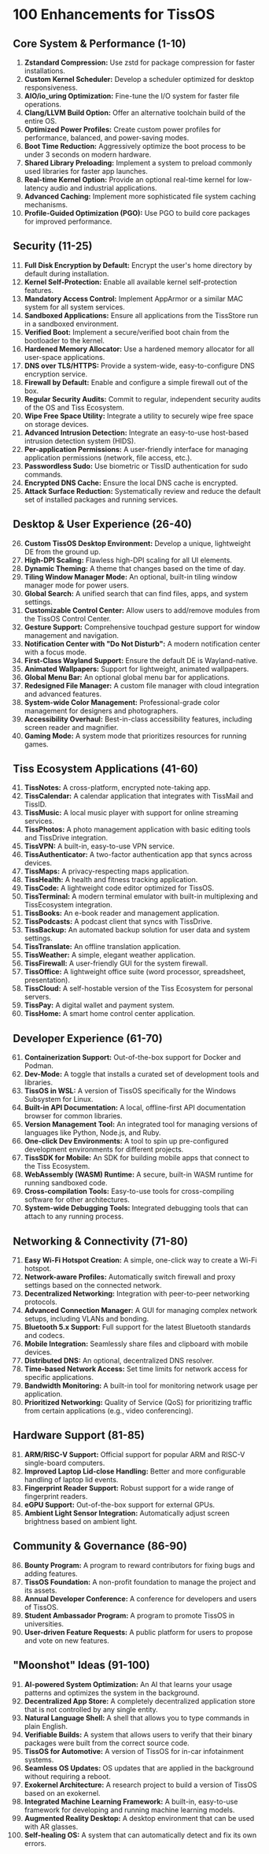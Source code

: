 # 100 Enhancements for TissOS

## Core System & Performance (1-10)
1.  **Zstandard Compression:** Use zstd for package compression for faster installations.
2.  **Custom Kernel Scheduler:** Develop a scheduler optimized for desktop responsiveness.
3.  **AIO/io_uring Optimization:** Fine-tune the I/O system for faster file operations.
4.  **Clang/LLVM Build Option:** Offer an alternative toolchain build of the entire OS.
5.  **Optimized Power Profiles:** Create custom power profiles for performance, balanced, and power-saving modes.
6.  **Boot Time Reduction:** Aggressively optimize the boot process to be under 3 seconds on modern hardware.
7.  **Shared Library Preloading:** Implement a system to preload commonly used libraries for faster app launches.
8.  **Real-time Kernel Option:** Provide an optional real-time kernel for low-latency audio and industrial applications.
9.  **Advanced Caching:** Implement more sophisticated file system caching mechanisms.
10. **Profile-Guided Optimization (PGO):** Use PGO to build core packages for improved performance.

## Security (11-25)
11. **Full Disk Encryption by Default:** Encrypt the user's home directory by default during installation.
12. **Kernel Self-Protection:** Enable all available kernel self-protection features.
13. **Mandatory Access Control:** Implement AppArmor or a similar MAC system for all system services.
14. **Sandboxed Applications:** Ensure all applications from the TissStore run in a sandboxed environment.
15. **Verified Boot:** Implement a secure/verified boot chain from the bootloader to the kernel.
16. **Hardened Memory Allocator:** Use a hardened memory allocator for all user-space applications.
17. **DNS over TLS/HTTPS:** Provide a system-wide, easy-to-configure DNS encryption service.
18. **Firewall by Default:** Enable and configure a simple firewall out of the box.
19. **Regular Security Audits:** Commit to regular, independent security audits of the OS and Tiss Ecosystem.
20. **Wipe Free Space Utility:** Integrate a utility to securely wipe free space on storage devices.
21. **Advanced Intrusion Detection:** Integrate an easy-to-use host-based intrusion detection system (HIDS).
22. **Per-application Permissions:** A user-friendly interface for managing application permissions (network, file access, etc.).
23. **Passwordless Sudo:** Use biometric or TissID authentication for sudo commands.
24. **Encrypted DNS Cache:** Ensure the local DNS cache is encrypted.
25. **Attack Surface Reduction:** Systematically review and reduce the default set of installed packages and running services.

## Desktop & User Experience (26-40)
26. **Custom TissOS Desktop Environment:** Develop a unique, lightweight DE from the ground up.
27. **High-DPI Scaling:** Flawless high-DPI scaling for all UI elements.
28. **Dynamic Theming:** A theme that changes based on the time of day.
29. **Tiling Window Manager Mode:** An optional, built-in tiling window manager mode for power users.
30. **Global Search:** A unified search that can find files, apps, and system settings.
31. **Customizable Control Center:** Allow users to add/remove modules from the TissOS Control Center.
32. **Gesture Support:** Comprehensive touchpad gesture support for window management and navigation.
33. **Notification Center with "Do Not Disturb":** A modern notification center with a focus mode.
34. **First-Class Wayland Support:** Ensure the default DE is Wayland-native.
35. **Animated Wallpapers:** Support for lightweight, animated wallpapers.
36. **Global Menu Bar:** An optional global menu bar for applications.
37. **Redesigned File Manager:** A custom file manager with cloud integration and advanced features.
38. **System-wide Color Management:** Professional-grade color management for designers and photographers.
39. **Accessibility Overhaul:** Best-in-class accessibility features, including screen reader and magnifier.
40. **Gaming Mode:** A system mode that prioritizes resources for running games.

## Tiss Ecosystem Applications (41-60)
41. **TissNotes:** A cross-platform, encrypted note-taking app.
42. **TissCalendar:** A calendar application that integrates with TissMail and TissID.
43. **TissMusic:** A local music player with support for online streaming services.
44. **TissPhotos:** A photo management application with basic editing tools and TissDrive integration.
45. **TissVPN:** A built-in, easy-to-use VPN service.
46. **TissAuthenticator:** A two-factor authentication app that syncs across devices.
47. **TissMaps:** A privacy-respecting maps application.
48. **TissHealth:** A health and fitness tracking application.
49. **TissCode:** A lightweight code editor optimized for TissOS.
50. **TissTerminal:** A modern terminal emulator with built-in multiplexing and TissEcosystem integration.
51. **TissBooks:** An e-book reader and management application.
52. **TissPodcasts:** A podcast client that syncs with TissDrive.
53. **TissBackup:** An automated backup solution for user data and system settings.
54. **TissTranslate:** An offline translation application.
55. **TissWeather:** A simple, elegant weather application.
56. **TissFirewall:** A user-friendly GUI for the system firewall.
57. **TissOffice:** A lightweight office suite (word processor, spreadsheet, presentation).
58. **TissCloud:** A self-hostable version of the Tiss Ecosystem for personal servers.
59. **TissPay:** A digital wallet and payment system.
60. **TissHome:** A smart home control center application.

## Developer Experience (61-70)
61. **Containerization Support:** Out-of-the-box support for Docker and Podman.
62. **Dev-Mode:** A toggle that installs a curated set of development tools and libraries.
63. **TissOS in WSL:** A version of TissOS specifically for the Windows Subsystem for Linux.
64. **Built-in API Documentation:** A local, offline-first API documentation browser for common libraries.
65. **Version Management Tool:** An integrated tool for managing versions of languages like Python, Node.js, and Ruby.
66. **One-click Dev Environments:** A tool to spin up pre-configured development environments for different projects.
67. **TissSDK for Mobile:** An SDK for building mobile apps that connect to the Tiss Ecosystem.
68. **WebAssembly (WASM) Runtime:** A secure, built-in WASM runtime for running sandboxed code.
69. **Cross-compilation Tools:** Easy-to-use tools for cross-compiling software for other architectures.
70. **System-wide Debugging Tools:** Integrated debugging tools that can attach to any running process.

## Networking & Connectivity (71-80)
71. **Easy Wi-Fi Hotspot Creation:** A simple, one-click way to create a Wi-Fi hotspot.
72. **Network-aware Profiles:** Automatically switch firewall and proxy settings based on the connected network.
73. **Decentralized Networking:** Integration with peer-to-peer networking protocols.
74. **Advanced Connection Manager:** A GUI for managing complex network setups, including VLANs and bonding.
75. **Bluetooth 5.x Support:** Full support for the latest Bluetooth standards and codecs.
76. **Mobile Integration:** Seamlessly share files and clipboard with mobile devices.
77. **Distributed DNS:** An optional, decentralized DNS resolver.
78. **Time-based Network Access:** Set time limits for network access for specific applications.
79. **Bandwidth Monitoring:** A built-in tool for monitoring network usage per application.
80. **Prioritized Networking:** Quality of Service (QoS) for prioritizing traffic from certain applications (e.g., video conferencing).

## Hardware Support (81-85)
81. **ARM/RISC-V Support:** Official support for popular ARM and RISC-V single-board computers.
82. **Improved Laptop Lid-close Handling:** Better and more configurable handling of laptop lid events.
83. **Fingerprint Reader Support:** Robust support for a wide range of fingerprint readers.
84. **eGPU Support:** Out-of-the-box support for external GPUs.
85. **Ambient Light Sensor Integration:** Automatically adjust screen brightness based on ambient light.

## Community & Governance (86-90)
86. **Bounty Program:** A program to reward contributors for fixing bugs and adding features.
87. **TissOS Foundation:** A non-profit foundation to manage the project and its assets.
88. **Annual Developer Conference:** A conference for developers and users of TissOS.
89. **Student Ambassador Program:** A program to promote TissOS in universities.
90. **User-driven Feature Requests:** A public platform for users to propose and vote on new features.

## "Moonshot" Ideas (91-100)
91. **AI-powered System Optimization:** An AI that learns your usage patterns and optimizes the system in the background.
92. **Decentralized App Store:** A completely decentralized application store that is not controlled by any single entity.
93. **Natural Language Shell:** A shell that allows you to type commands in plain English.
94. **Verifiable Builds:** A system that allows users to verify that their binary packages were built from the correct source code.
95. **TissOS for Automotive:** A version of TissOS for in-car infotainment systems.
96. **Seamless OS Updates:** OS updates that are applied in the background without requiring a reboot.
97. **Exokernel Architecture:** A research project to build a version of TissOS based on an exokernel.
98. **Integrated Machine Learning Framework:** A built-in, easy-to-use framework for developing and running machine learning models.
99. **Augmented Reality Desktop:** A desktop environment that can be used with AR glasses.
100. **Self-healing OS:** A system that can automatically detect and fix its own errors.
